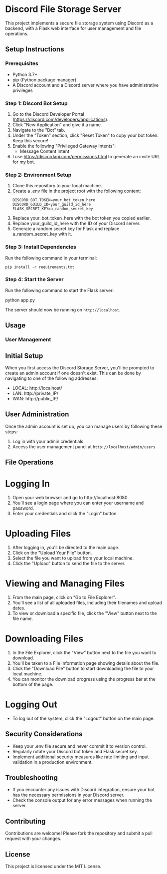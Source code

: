 # Discord File Storage Server

This project implements a secure file storage system using Discord as a backend, with a Flask web interface for user management and file operations.

## Setup Instructions

### Prerequisites

- Python 3.7+
- pip (Python package manager)
- A Discord account and a Discord server where you have administrative privileges

### Step 1: Discord Bot Setup

1. Go to the Discord Developer Portal (https://discord.com/developers/applications).
2. Click "New Application" and give it a name.
3. Navigate to the "Bot" tab.
4. Under the "Token" section, click "Reset Token" to copy your bot token. Keep this secure!
5. Enable the following "Privileged Gateway Intents":
   - Message Content Intent
6. I use https://discordapi.com/permissions.html to generate an invite URL for my bot.

### Step 2: Environment Setup

1. Clone this repository to your local machine.
2. Create a .env file in the project root with the following content:
   ```
   DISCORD_BOT_TOKEN=your_bot_token_here
   DISCORD_GUILD_ID=your_guild_id_here
   FLASK_SECRET_KEY=a_random_secret_key
   ```
3. Replace your_bot_token_here with the bot token you copied earlier.
4. Replace your_guild_id_here with the ID of your Discord server.
5. Generate a random secret key for Flask and replace a_random_secret_key with it.

### Step 3: Install Dependencies

Run the following command in your terminal:

```
pip install -r requirements.txt
```

### Step 4: Start the Server

Run the following command to start the Flask server:

python app.py

The server should now be running on `http://localhost`.

## Usage

### User Management

## Initial Setup
When you first access the Discord Storage Server, you'll be prompted to create an admin account if one doesn't exist. This can be done by navigating to one of the following addresses:
- LOCAL: http://localhost/
- LAN: http://private_IP/
- WAN: http://public_IP/

## User Administration
Once the admin account is set up, you can manage users by following these steps:
1. Log in with your admin credentials
2. Access the user management panel at `http://localhost/admin/users`


## File Operations

# Logging In
1. Open your web browser and go to http://localhost:8080.
2. You'll see a login page where you can enter your username and password.
3. Enter your credentials and click the "Login" button.

# Uploading Files
1. After logging in, you'll be directed to the main page.
2. Click on the "Upload Your File" button.
3. Select the file you want to upload from your local machine.
4. Click the "Upload" button to send the file to the server.

# Viewing and Managing Files
1. From the main page, click on "Go to File Explorer".
2. You'll see a list of all uploaded files, including their filenames and upload dates.
3. To view or download a specific file, click the "View" button next to the file name.

# Downloading Files
1. In the File Explorer, click the "View" button next to the file you want to download.
2. You'll be taken to a File Information page showing details about the file.
3. Click the "Download File" button to start downloading the file to your local machine.
4. You can monitor the download progress using the progress bar at the bottom of the page.

# Logging Out
- To log out of the system, click the "Logout" button on the main page.

## Security Considerations

- Keep your .env file secure and never commit it to version control.
- Regularly rotate your Discord bot token and Flask secret key.
- Implement additional security measures like rate limiting and input validation in a production environment.

## Troubleshooting

- If you encounter any issues with Discord integration, ensure your bot has the necessary permissions in your Discord server.
- Check the console output for any error messages when running the server.

## Contributing

Contributions are welcome! Please fork the repository and submit a pull request with your changes.

## License

This project is licensed under the MIT License.
